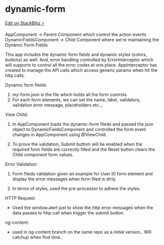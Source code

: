 # dynamic-form

[Edit on StackBlitz ⚡️](https://stackblitz.com/edit/dynamic-form)

AppComponent  -> Parent Component which control the action events
DynamicFieldsComponent -> Child Component where we're maintaining the Dynamic Form Fields

This app includes the dynamic form fields and dynamic styles (colors, buttons) as well.
And, error handling controlled by ErrorInterceptor which will supports to control all the error codes at one place.
AppInterceptor has created to manage the API calls which access generic params when hit the http calls.

Dynamic form fields:
  1. my-form.json is the file which holds all the form controls. 
  2. For each form elements, we can set the name, label, validators, validation error message, placeholders etc..,

View Child:
  1. In AppComponent loads the dynamic-form fileds and passed the json object to DynamicFieldsComponent and controlled the form event changes in AppComponent using @ViewChild.

  2. To prove the validation, Submit buttom  will be enabled when the required form fields are correctly filled and the Reset button clears the Child component form values.

Error Validation:
  1. Form fileds validation given an example for User ID form element and display the error messages when form filed is dirty.

  2. In terms of styles, used the pre-processor to adhere the styles.

HTTP Request:
  - Used the window.alert just to show the http error messages when the data passes to http call when trigger the submit button.
  
ng-content:
  - used in ng-content branch on the same repo as a initial version.. Will catchup when find time..

